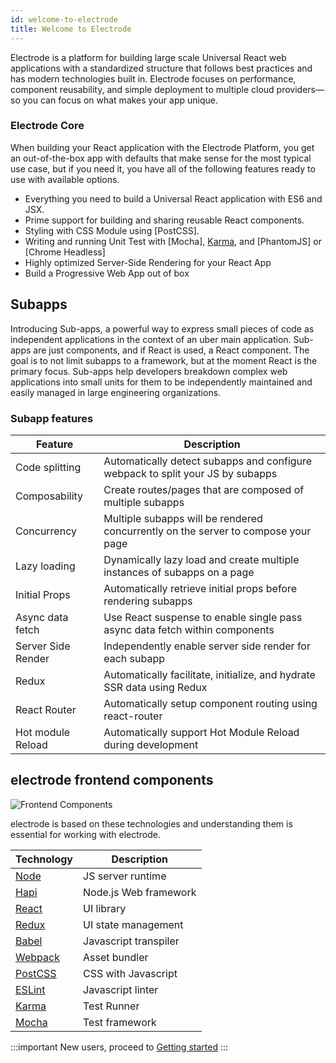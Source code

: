 ```yaml
---
id: welcome-to-electrode
title: Welcome to Electrode
---
```


Electrode is a platform for building large scale Universal React web applications with a standardized structure that follows best practices and has modern technologies built in. Electrode focuses on performance, component reusability, and simple deployment to multiple cloud providers—so you can focus on what makes your app unique.

### Electrode Core

When building your React application with the Electrode Platform, you get an out-of-the-box app with defaults that make sense for the most typical use case, but if you need it, you have all of the following features ready to use with available options.

- Everything you need to build a Universal React application with ES6 and JSX.
- Prime support for building and sharing reusable React components.
- Styling with CSS Module using [PostCSS].
- Writing and running Unit Test with [Mocha], [Karma], and [PhantomJS] or [Chrome Headless]
- Highly optimized Server-Side Rendering for your React App
- Build a Progressive Web App out of box

## Subapps

Introducing Sub-apps, a powerful way to express small pieces of code as independent applications in the context of an uber main application. Sub-apps are just components, and if React is used, a React component. The goal is to not limit subapps to a framework, but at the moment React is the primary focus. Sub-apps help developers breakdown complex web applications into small units for them to be independently maintained and easily managed in large engineering organizations.

### Subapp features

| Feature            | Description                                                                       |
| ------------------ | --------------------------------------------------------------------------------- |
| Code splitting     | Automatically detect subapps and configure webpack to split your JS by subapps    |
| Composability      | Create routes/pages that are composed of multiple subapps                         |
| Concurrency        | Multiple subapps will be rendered concurrently on the server to compose your page |
| Lazy loading       | Dynamically lazy load and create multiple instances of subapps on a page          |
| Initial Props      | Automatically retrieve initial props before rendering subapps                     |
| Async data fetch   | Use React suspense to enable single pass async data fetch within components       |
| Server Side Render | Independently enable server side render for each subapp                           |
| Redux              | Automatically facilitate, initialize, and hydrate SSR data using Redux            |
| React Router       | Automatically setup component routing using react-router                          |
| Hot module Reload  | Automatically support Hot Module Reload during development                        |

## electrode frontend components

![Frontend Components](/electrode/img/fe-components.png)

electrode is based on these technologies and understanding them is essential for working with electrode.

| Technology                         | Description           |
| ---------------------------------- | --------------------- |
| [Node](https://nodejs.org/en/)     | JS server runtime     |
| [Hapi](https://hapijs.com/)        | Node.js Web framework |
| [React](https://reactjs.org/)      | UI library            |
| [Redux](https://redux.js.org/)     | UI state management   |
| [Babel](https://babeljs.io/)       | Javascript transpiler |
| [Webpack](https://webpack.js.org/) | Asset bundler         |
| [PostCSS](https://postcss.org/)    | CSS with Javascript   |
| [ESLint](https://eslint.org/)      | Javascript linter     |
| [Karma]                            | Test Runner           |
| [Mocha](https://mochajs.org/)      | Test framework        |

:::important
New users, proceed to [Getting started](getting-started)
:::

[karma]: https://karma-runner.github.io/latest/index.html
